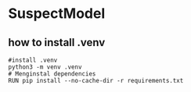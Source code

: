 # SuspectModel
## how to install .venv
```
#install .venv
python3 -m venv .venv
# Menginstal dependencies
RUN pip install --no-cache-dir -r requirements.txt
```
